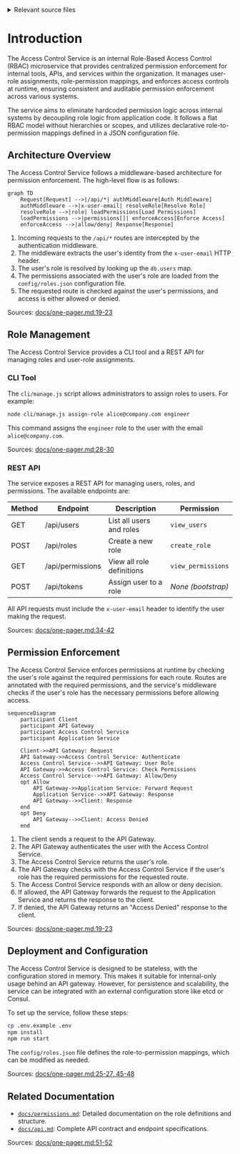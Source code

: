 <details>
<summary>Relevant source files</summary>

The following files were used as context for generating this wiki page:

- [README.md](https://github.com/aanickode/access-control-service/blob/main/README.md)
- [docs/one-pager.md](https://github.com/aanickode/access-control-service/blob/main/docs/one-pager.md)
</details>

# Introduction

The Access Control Service is an internal Role-Based Access Control (RBAC) microservice that provides centralized permission enforcement for internal tools, APIs, and services within the organization. It manages user-role assignments, role-permission mappings, and enforces access controls at runtime, ensuring consistent and auditable permission enforcement across various systems.

The service aims to eliminate hardcoded permission logic across internal systems by decoupling role logic from application code. It follows a flat RBAC model without hierarchies or scopes, and utilizes declarative role-to-permission mappings defined in a JSON configuration file.

## Architecture Overview

The Access Control Service follows a middleware-based architecture for permission enforcement. The high-level flow is as follows:

```mermaid
graph TD
    Request[Request] -->|/api/*| authMiddleware[Auth Middleware]
    authMiddleware -->|x-user-email| resolveRole[Resolve Role]
    resolveRole -->|role| loadPermissions[Load Permissions]
    loadPermissions -->|permissions[]| enforceAccess[Enforce Access]
    enforceAccess -->|allow/deny| Response[Response]
```

1. Incoming requests to the `/api/*` routes are intercepted by the authentication middleware.
2. The middleware extracts the user's identity from the `x-user-email` HTTP header.
3. The user's role is resolved by looking up the `db.users` map.
4. The permissions associated with the user's role are loaded from the `config/roles.json` configuration file.
5. The requested route is checked against the user's permissions, and access is either allowed or denied.

Sources: [docs/one-pager.md:19-23]()

## Role Management

The Access Control Service provides a CLI tool and a REST API for managing roles and user-role assignments.

### CLI Tool

The `cli/manage.js` script allows administrators to assign roles to users. For example:

```bash
node cli/manage.js assign-role alice@company.com engineer
```

This command assigns the `engineer` role to the user with the email `alice@company.com`.

Sources: [docs/one-pager.md:28-30]()

### REST API

The service exposes a REST API for managing users, roles, and permissions. The available endpoints are:

| Method | Endpoint         | Description                   | Permission         |
|--------|------------------|-------------------------------|--------------------|
| GET    | /api/users       | List all users and roles      | `view_users`       |
| POST   | /api/roles       | Create a new role             | `create_role`      |
| GET    | /api/permissions | View all role definitions     | `view_permissions` |
| POST   | /api/tokens      | Assign user to a role         | *None (bootstrap)* |

All API requests must include the `x-user-email` header to identify the user making the request.

Sources: [docs/one-pager.md:34-42]()

## Permission Enforcement

The Access Control Service enforces permissions at runtime by checking the user's role against the required permissions for each route. Routes are annotated with the required permissions, and the service's middleware checks if the user's role has the necessary permissions before allowing access.

```mermaid
sequenceDiagram
    participant Client
    participant API Gateway
    participant Access Control Service
    participant Application Service

    Client->>API Gateway: Request
    API Gateway->>Access Control Service: Authenticate
    Access Control Service-->>API Gateway: User Role
    API Gateway->>Access Control Service: Check Permissions
    Access Control Service-->>API Gateway: Allow/Deny
    opt Allow
        API Gateway->>Application Service: Forward Request
        Application Service-->>API Gateway: Response
        API Gateway-->>Client: Response
    end
    opt Deny
        API Gateway-->>Client: Access Denied
    end
```

1. The client sends a request to the API Gateway.
2. The API Gateway authenticates the user with the Access Control Service.
3. The Access Control Service returns the user's role.
4. The API Gateway checks with the Access Control Service if the user's role has the required permissions for the requested route.
5. The Access Control Service responds with an allow or deny decision.
6. If allowed, the API Gateway forwards the request to the Application Service and returns the response to the client.
7. If denied, the API Gateway returns an "Access Denied" response to the client.

Sources: [docs/one-pager.md:19-23]()

## Deployment and Configuration

The Access Control Service is designed to be stateless, with the configuration stored in memory. This makes it suitable for internal-only usage behind an API gateway. However, for persistence and scalability, the service can be integrated with an external configuration store like etcd or Consul.

To set up the service, follow these steps:

```bash
cp .env.example .env
npm install
npm run start
```

The `config/roles.json` file defines the role-to-permission mappings, which can be modified as needed.

Sources: [docs/one-pager.md:25-27, 45-48]()

## Related Documentation

- [`docs/permissions.md`](docs/permissions.md): Detailed documentation on the role definitions and structure.
- [`docs/api.md`](docs/api.md): Complete API contract and endpoint specifications.

Sources: [docs/one-pager.md:51-52]()
